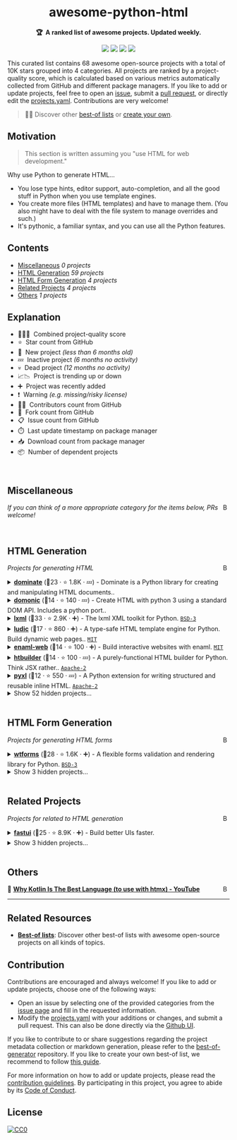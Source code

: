 <!-- markdownlint-disable -->
<h1 align="center">
    awesome-python-html
    <br>
</h1>

<p align="center">
    <strong>🏆&nbsp; A ranked list of awesome projects. Updated weekly.</strong>
</p>

<p align="center">
    <a href="https://best-of.org" title="Best-of Badge"><img src="http://bit.ly/3o3EHNN"></a>
    <a href="#Contents" title="Project Count"><img src="https://img.shields.io/badge/projects-68-blue.svg?color=5ac4bf"></a>
    <a href="#Contribution" title="Contributions are welcome"><img src="https://img.shields.io/badge/contributions-welcome-green.svg"></a>
    <a href="https://github.com/hasansezertasan/awesome-python-html/releases" title="Best-of Updates"><img src="https://img.shields.io/github/release-date/hasansezertasan/awesome-python-html?color=green&label=updated"></a>
</p>

This curated list contains 68 awesome open-source projects with a total of 10K stars grouped into 4 categories. All projects are ranked by a project-quality score, which is calculated based on various metrics automatically collected from GitHub and different package managers. If you like to add or update projects, feel free to open an [issue](https://github.com/hasansezertasan/awesome-python-html/issues/new/choose), submit a [pull request](https://github.com/hasansezertasan/awesome-python-html/pulls), or directly edit the [projects.yaml](https://github.com/hasansezertasan/awesome-python-html/edit/main/projects.yaml). Contributions are very welcome!

> 🧙‍♂️  Discover other [best-of lists](https://best-of.org) or [create your own](https://github.com/best-of-lists/best-of/blob/main/create-best-of-list.md).

## Motivation

> This section is written assuming you "use HTML for web development."

Why use Python to generate HTML...

* You lose type hints, editor support, auto-completion, and all the good stuff in Python when you use template engines.
* You create more files (HTML templates) and have to manage them. (You also might have to deal with the file system to manage overrides and such.)
* It's pythonic, a familiar syntax, and you can use all the Python features.

## Contents

- [Miscellaneous](#miscellaneous) _0 projects_
- [HTML Generation](#html-generation) _59 projects_
- [HTML Form Generation](#html-form-generation) _4 projects_
- [Related Projects](#related-projects) _4 projects_
- [Others](#others) _1 projects_

## Explanation
- 🥇🥈🥉&nbsp; Combined project-quality score
- ⭐️&nbsp; Star count from GitHub
- 🐣&nbsp; New project _(less than 6 months old)_
- 💤&nbsp; Inactive project _(6 months no activity)_
- 💀&nbsp; Dead project _(12 months no activity)_
- 📈📉&nbsp; Project is trending up or down
- ➕&nbsp; Project was recently added
- ❗️&nbsp; Warning _(e.g. missing/risky license)_
- 👨‍💻&nbsp; Contributors count from GitHub
- 🔀&nbsp; Fork count from GitHub
- 📋&nbsp; Issue count from GitHub
- ⏱️&nbsp; Last update timestamp on package manager
- 📥&nbsp; Download count from package manager
- 📦&nbsp; Number of dependent projects

<br>

## Miscellaneous

<a href="#contents"><img align="right" width="15" height="15" src="https://git.io/JtehR" alt="Back to top"></a>

_If you can think of a more appropriate category for the items below, PRs welcome!_

<br>

## HTML Generation

<a href="#contents"><img align="right" width="15" height="15" src="https://git.io/JtehR" alt="Back to top"></a>

_Projects for generating HTML_

<details><summary><b><a href="https://github.com/Knio/dominate">dominate</a></b> (🥇23 ·  ⭐ 1.8K · 💤) - Dominate is a Python library for creating and manipulating HTML documents..</summary>


---

<br>

 _1 projects are hidden because they don't fulfill the minimal requirements._

---
</details>
<details><summary><b><a href="https://github.com/byteface/domonic">domonic</a></b> (🥇14 ·  ⭐ 140 · 💤) - Create HTML with python 3 using a standard DOM API. Includes a python port..</summary>


---

<br>

 _1 projects are hidden because they don't fulfill the minimal requirements._

---
</details>
<details><summary><b><a href="https://github.com/lxml/lxml">lxml</a></b> (🥇33 ·  ⭐ 2.9K · ➕) - The lxml XML toolkit for Python. <code><a href="http://bit.ly/3aKzpTv">BSD-3</a></code></summary>

- [GitHub](https://github.com/lxml/lxml) (👨‍💻 170 · 🔀 580 · 📥 17K · 📦 590K · ⏱️ 24.09.2025):

	```
	git clone https://github.com/lxml/lxml
	```
</details>
<details><summary><b><a href="https://github.com/getludic/ludic">ludic</a></b> (🥇17 ·  ⭐ 860 · ➕) - A type-safe HTML template engine for Python. Build dynamic web pages.. <code><a href="http://bit.ly/34MBwT8">MIT</a></code></summary>

- [GitHub](https://github.com/getludic/ludic) (👨‍💻 8 · 🔀 18 · 📥 390 · 📦 14 · 📋 29 - 58% open · ⏱️ 23.08.2025):

	```
	git clone https://github.com/paveldedik/ludic
	```
</details>
<details><summary><b><a href="https://github.com/codelv/enaml-web">enaml-web</a></b> (🥇14 ·  ⭐ 100 · ➕) - Build interactive websites with enaml. <code><a href="http://bit.ly/34MBwT8">MIT</a></code></summary>

- [GitHub](https://github.com/codelv/enaml-web) (👨‍💻 6 · 🔀 18 · 📦 14 · 📋 33 - 21% open · ⏱️ 19.03.2025):

	```
	git clone https://github.com/codelv/enaml-web
	```
</details>
<details><summary><b><a href="https://github.com/tvst/htbuilder">htbuilder</a></b> (🥇14 ·  ⭐ 100 · 💤) - A purely-functional HTML builder for Python. Think JSX rather.. <code><a href="http://bit.ly/3nYMfla">Apache-2</a></code></summary>

- [GitHub](https://github.com/tvst/htbuilder) (👨‍💻 4 · 🔀 12 · 📦 5.1K · 📋 3 - 66% open · ⏱️ 09.01.2025):

	```
	git clone https://github.com/tvst/htbuilder
	```
</details>
<details><summary><b><a href="https://github.com/dropbox/pyxl">pyxl</a></b> (🥈12 ·  ⭐ 550 · 💤) - A Python extension for writing structured and reusable inline HTML. <code><a href="http://bit.ly/3nYMfla">Apache-2</a></code></summary>

- [GitHub](https://github.com/dropbox/pyxl) (👨‍💻 48 · 🔀 34 · ⏱️ 14.01.2025):

	```
	git clone https://github.com/dropbox/pyxl
	```
</details>
<details><summary>Show 52 hidden projects...</summary>

- <b><a href="https://github.com/volfpeter/markyp">markyp</a></b> (🥈11 ·  ⭐ 39 · ➕) - Python 3 tools for creating markup documents.
- <b><a href="https://github.com/Hrabal/TemPy">TemPy</a></b> (🥇16 ·  ⭐ 140 · 💀) - Python Object Oriented Html Templating System. <code><a href="http://bit.ly/3nYMfla">Apache-2</a></code>
- <b><a href="https://github.com/leforestier/yattag">yattag</a></b> (🥇15 ·  ⭐ 350 · 💤) - Python library to generate HTML or XML in a readable, concise.. <code>❗Unlicensed</code>
- <b><a href="https://github.com/tylerbakke/MarkupPy">MarkupPy</a></b> (🥇14 ·  ⭐ 11 · ➕) - MarkupPy - An HTML/XML generator. <code><a href="http://bit.ly/34MBwT8">MIT</a></code>
- <b><a href="https://github.com/BrainStormYourWayIn/sierra">sierra</a></b> (🥈13 ·  ⭐ 90 · ➕) - A Pythonic wraparound of HTML/CSS/JS. <code><a href="http://bit.ly/3nYMfla">Apache-2</a></code>
- <b><a href="https://github.com/sanic-org/html5tagger">html5tagger</a></b> (🥈13 ·  ⭐ 32 · 💀) - Create HTML documents from Python. <code><a href="http://bit.ly/3rvuUlR">Unlicense</a></code>
- <b><a href="https://github.com/apiad/auditorium">auditorium</a></b> (🥈12 ·  ⭐ 83 · 💀) - An HTML+CSS+JS generator from pure Python code. <code>❗Unlicensed</code>
- <b><a href="https://github.com/keithasaurus/simple_html">simple_html</a></b> (🥈11 ·  ⭐ 50 · ➕) - fast, templateless html generation. <code><a href="http://bit.ly/34MBwT8">MIT</a></code>
- <b><a href="https://github.com/basxsoftwareassociation/htmlgenerator">htmlgenerator</a></b> (🥈11 ·  ⭐ 41 · 💤) - TL;DR DOM on the server-side. <code><a href="http://bit.ly/3aKzpTv">BSD-3</a></code>
- <b><a href="https://github.com/pyxl4/pyxl4">pyxl4</a></b> (🥈10 ·  ⭐ 89 · 💀) - Extend Python syntax with HTML. <code><a href="http://bit.ly/3nYMfla">Apache-2</a></code>
- <b><a href="https://github.com/miyakogi/wdom">wdom</a></b> (🥈10 ·  ⭐ 75 · 💀) - Web technology based GUI library for desktop applications. <code><a href="http://bit.ly/34MBwT8">MIT</a></code>
- <b><a href="https://github.com/jaimevp54/htmlBuilder">htmlBuilder</a></b> (🥈10 ·  ⭐ 39 · 💀) - A beautiful html builder built with python. <code><a href="http://bit.ly/34MBwT8">MIT</a></code>
- <b><a href="https://github.com/jpsca/jinjax-ui">jinjax-ui</a></b> (🥈10 ·  ⭐ 20 · ➕) - JinjaX UI components. <code><a href="http://bit.ly/34MBwT8">MIT</a></code>
- <b><a href="https://github.com/srittau/python-htmlgen">python-htmlgen</a></b> (🥈10 ·  ⭐ 17 · 💀) - Python HTML 5 Generator. <code><a href="http://bit.ly/34MBwT8">MIT</a></code>
- <b><a href="https://github.com/vchan/hyperscript">hyperscript</a></b> (🥈10 ·  ⭐ 10 · 💤) - HyperText with Python. <code><a href="http://bit.ly/34MBwT8">MIT</a></code>
- <b><a href="https://github.com/cenkalti/pyhtml">pyhtml</a></b> (🥈9 ·  ⭐ 75 · 💀) - HTML generation library for Python. <code>❗Unlicensed</code>
- <b><a href="https://github.com/Michael-F-Ellis/htmltree">htmltree</a></b> (🥈9 ·  ⭐ 36 · 💀) - Generalized nested html element tree with recursive rendering. <code><a href="http://bit.ly/34MBwT8">MIT</a></code>
- <b><a href="https://github.com/LiftoffSoftware/htmltag">htmltag</a></b> (🥈9 ·  ⭐ 22 · 💀) - A Python (2 *and* 3) module for wrapping whatever strings you want.. <code><a href="http://bit.ly/3nYMfla">Apache-2</a></code>
- <b><a href="https://github.com/MohammadrezaAmani/INUI">INUI</a></b> (🥈9 ·  ⭐ 21 · ➕) - Powerful and Highly Customizable Python Library for UI. <code><a href="http://bit.ly/34MBwT8">MIT</a></code>
- <b><a href="https://github.com/Parnassius/domify">domify</a></b> (🥈9 ·  ⭐ 7 · ➕) - HTML generator using pure Python. <code><a href="http://bit.ly/34MBwT8">MIT</a></code>
- <b><a href="https://github.com/CheeseCake87/pyhead">pyhead</a></b> (🥈9 ·  ⭐ 1 · ➕) - The Python HTML head filler. <code><a href="http://bit.ly/34MBwT8">MIT</a></code>
- <b><a href="https://github.com/pcarbonn/fast_html">fast_html</a></b> (🥉8 ·  ⭐ 80 · ➕) - Generate HTML conveniently and efficiently in Python. <code><a href="http://bit.ly/37RvQcA">❗️LGPL-3.0</a></code>
- <b><a href="https://github.com/ejplatform/hyperpython">hyperpython</a></b> (🥉7 ·  ⭐ 58 · 💀) - A small DSL to write HTML in Python. <code>❗Unlicensed</code>
- <b><a href="https://github.com/timothycrosley/thedom">thedom</a></b> (🥉7 ·  ⭐ 24 · 💀) - A python framework to generate html and JavaScript from reusable.. <code><a href="http://bit.ly/2KucAZR">❗️GPL-2.0</a></code>
- <b><a href="https://github.com/frodo821/Rattlepy">Rattlepy</a></b> (🥉7 ·  ⭐ 9 · 💀) - A easy-to-use pure python HTML template engine. <code><a href="http://bit.ly/34MBwT8">MIT</a></code>
- <b><a href="https://github.com/mwd1993/QuykHtml">QuykHtml</a></b> (🥉6 ·  ⭐ 19 · ➕) - A python library that allows you to quickly and easily generate HTML.. <code><a href="http://bit.ly/34MBwT8">MIT</a></code>
- <b><a href="https://github.com/Unviray/pyplater">pyplater</a></b> (🥉6 ·  ⭐ 12 · 💀) - Build html component with python. <code><a href="http://bit.ly/34MBwT8">MIT</a></code>
- <b><a href="https://github.com/mosquito/tagz">tagz</a></b> (🥉6 ·  ⭐ 6 · 💀) - tagz is a html tags builder. <code><a href="http://bit.ly/34MBwT8">MIT</a></code>
- <b><a href="https://github.com/rorre/liku">liku</a></b> (🥉6 ·  ⭐ 5 · 💤) - Python HTML templating, inspired by modern Web Development. <code><a href="http://bit.ly/34MBwT8">MIT</a></code>
- <b><a href="https://github.com/bitplorer/uidom">uidom</a></b> (🥉6 ·  ⭐ 3 · 💤) - Blade like HTML Library for Python. <code><a href="http://bit.ly/34MBwT8">MIT</a></code>
- <b><a href="https://github.com/mdamien/lys">lys</a></b> (🥉5 ·  ⭐ 77 · 💀) - Simple HTML templating for Python. <code>❗Unlicensed</code>
- <b><a href="https://github.com/SimonSapin/html5ever-python">html5ever-python</a></b> (🥉5 ·  ⭐ 41 · 💀) - Python bindings for html5ever, using CFFI. <code>❗Unlicensed</code>
- <b><a href="https://github.com/nosamanuel/cottonmouth">cottonmouth</a></b> (🥉5 ·  ⭐ 15 · 💀) - Pure-Python HTML generation. <code><a href="http://bit.ly/3aKzpTv">BSD-3</a></code>
- <b><a href="https://github.com/quokkaproject/flask-htmlbuilder">flask-htmlbuilder</a></b> (🥉5 ·  ⭐ 11 · 💀) - Builds HTML from Python (recovered from local.. <code><a href="http://bit.ly/3aKzpTv">BSD-3</a></code>
- <b><a href="https://github.com/quadrant-newmedia/html_generators">html_generators</a></b> (🥉5 ·  ⭐ 9 · 💀) - Functional, streaming HTML generation. <code><a href="http://bit.ly/34MBwT8">MIT</a></code>
- <b><a href="https://github.com/lxndrdagreat/phlex">phlex</a></b> (🥉5 · 💀) - Simple, flexible static HTML builder written in Python. <code><a href="http://bit.ly/34MBwT8">MIT</a></code>
- <b><a href="https://github.com/maxpert/htmxido">htmxido</a></b> (🥉4 ·  ⭐ 21 · 💀) - HTMX generation in Python 3 using DSL. <code><a href="http://bit.ly/34MBwT8">MIT</a></code>
- <b><a href="https://github.com/niklasf/python-tinyhtml">python-tinyhtml</a></b> (🥉4 ·  ⭐ 19 · 💤) - A tiny library to safely render compact HTML5 from.. <code><a href="http://bit.ly/3nYMfla">Apache-2</a></code>
- <b><a href="https://github.com/rohitgirdhar/PyHTMLWriter">PyHTMLWriter</a></b> (🥉4 ·  ⭐ 5 · 💀) - HTML Writer in Python. <code>❗Unlicensed</code>
- <b><a href="https://github.com/Strovsk/pytagtree">pytagtree</a></b> (🥉4 ·  ⭐ 1 · 💀) - Create markup tag trees using python code with component like structure. <code><a href="http://bit.ly/34MBwT8">MIT</a></code>
- <b><a href="https://github.com/ClimenteA/htmgem">htmgem</a></b> (🥉3 ·  ⭐ 4 · 💀) - Generate HTML with Python. <code>❗Unlicensed</code>
- <b><a href="https://github.com/Anikeshpatel/dompy">Anikeshpatel/dompy</a></b> (🥉3 ·  ⭐ 3 · 💀) - JavaScript Dom Api for Python, Html Parser and a Web.. <code><a href="http://bit.ly/2M0xdwT">❗️GPL-3.0</a></code>
- <b><a href="https://github.com/ctoscano/SliqueHTML">SliqueHTML</a></b> (🥉3 ·  ⭐ 2 · 💀) - Python library that lets you create HTML using DOM-like objects. <code><a href="http://bit.ly/34MBwT8">MIT</a></code>
- <b><a href="https://github.com/scrussell24/hype-html">hype-html</a></b> (🥉3 ·  ⭐ 2 · 💀) - A minimal python dsl for generating html. <code><a href="http://bit.ly/34MBwT8">MIT</a></code>
- <b><a href="https://github.com/butvinm/markpy">markpy</a></b> (🥉3 ·  ⭐ 1 · 💀) - Embedding tree markup syntax (XML) into Python. <code><a href="http://bit.ly/34MBwT8">MIT</a></code>
- <b><a href="https://github.com/skitschy/pyHTML5builder">pyHTML5builder</a></b> (🥉3 · 💀) -  <code><a href="http://bit.ly/34MBwT8">MIT</a></code>
- <b><a href="https://github.com/doctorOb/dompy">doctorOb/dompy</a></b> (🥉3 · 💀) - Javascript DOM objects in python. Parse html like you would in.. <code>❗Unlicensed</code>
- <b><a href="https://github.com/MassiminoilTrace/PythonBoostrapWebBuilder">PythonBoostrapWebBuilder</a></b> (🥉3 · 💀) - Helper class to generate simple html pages using.. <code><a href="http://bit.ly/2M0xdwT">❗️GPL-3.0</a></code>
- <b><a href="https://github.com/wangxl1998/Python-HTML-Parser">Python-HTML-Parser</a></b> (🥉3 · 💀) - Simple HTML DOM Parser written in python. <code>❗Unlicensed</code>
- <b><a href="https://github.com/m-housh/bootstrap_wrapper">bootstrap_wrapper</a></b> (🥉3 · 💀) - A work in progress, a python library(almost) that uses.. <code>❗Unlicensed</code>
- <b><a href="https://github.com/tlonny/pdoo">pdoo</a></b> (🥉2 ·  ⭐ 1 · 💀) - PDOO (Python DOM Orchestrator) is a library for generating styled HTML.. <code><a href="http://bit.ly/34MBwT8">MIT</a></code>
- <b><a href="https://github.com/marcuwynu23/JS-templater-python">JS-templater-python</a></b> (🥉1 ·  ⭐ 2 · 💀) - Flask Library/Tool to use pure DOM javascript render.. <code>❗Unlicensed</code>
</details>
<br>

## HTML Form Generation

<a href="#contents"><img align="right" width="15" height="15" src="https://git.io/JtehR" alt="Back to top"></a>

_Projects for generating HTML forms_

<details><summary><b><a href="https://github.com/pallets-eco/wtforms">wtforms</a></b> (🥇28 ·  ⭐ 1.6K · ➕) - A flexible forms validation and rendering library for Python. <code><a href="http://bit.ly/3aKzpTv">BSD-3</a></code></summary>

- [GitHub](https://github.com/pallets-eco/wtforms) (👨‍💻 170 · 🔀 400 · 📥 37 · 📦 260K · 📋 470 - 13% open · ⏱️ 22.08.2025):

	```
	git clone https://github.com/pallets-eco/wtforms
	```
</details>
<details><summary>Show 3 hidden projects...</summary>

- <b><a href="https://github.com/Pylons/deform">deform</a></b> (🥈20 ·  ⭐ 420 · ➕) - A Python HTML form library. <code>❗Unlicensed</code>
- <b><a href="https://github.com/boardpack/reforms">reforms</a></b> (🥉5 ·  ⭐ 25 · 💀) - Reforms is a fresh pydantic-based forms validation and rendering library.. <code><a href="http://bit.ly/34MBwT8">MIT</a></code>
- <b><a href="https://github.com/BlitzJB/blitz-forms">blitz-forms</a></b> (🥉4 · 💀) - python library to programmatically generate html forms. <code><a href="http://bit.ly/34MBwT8">MIT</a></code>
</details>
<br>

## Related Projects

<a href="#contents"><img align="right" width="15" height="15" src="https://git.io/JtehR" alt="Back to top"></a>

_Projects for related to HTML generation_

<details><summary><b><a href="https://github.com/pydantic/FastUI">fastui</a></b> (🥇25 ·  ⭐ 8.9K · ➕) - Build better UIs faster.</summary>


---

<br>

 _1 projects are hidden because they don't fulfill the minimal requirements._

---
</details>
<details><summary>Show 3 hidden projects...</summary>

- <b><a href="https://github.com/PyHAT-stack/awesome-python-htmx">awesome-python-htmx</a></b> (🥈11 ·  ⭐ 1.3K · 💀) - A curated list of things related to python-based web.. <code><a href="http://bit.ly/34MBwT8">MIT</a></code>
- <b><a href="https://github.com/liveviews/liveviews">liveviews</a></b> (🥈7 ·  ⭐ 490 · 💤) - Phoenix LiveView workalikes for different languages and.. <code>❗Unlicensed</code>
- <b><a href="https://github.com/metaperl/pure-python-web-development">pure-python-web-development</a></b> (🥉6 ·  ⭐ 100 · 💀) - Avoid the CSS/JS/HTML soup - develop web apps.. <code>❗Unlicensed</code>
</details>
<br>

## Others

<a href="#contents"><img align="right" width="15" height="15" src="https://git.io/JtehR" alt="Back to top"></a>

🔗&nbsp;<b><a href="https://www.youtube.com/watch?v=zJNkIJCQohU">Why Kotlin Is The Best Language (to use with htmx) - YouTube</a></b>  


---

## Related Resources

- [**Best-of lists**](https://best-of.org): Discover other best-of lists with awesome open-source projects on all kinds of topics.

## Contribution

Contributions are encouraged and always welcome! If you like to add or update projects, choose one of the following ways:

- Open an issue by selecting one of the provided categories from the [issue page](https://github.com/hasansezertasan/awesome-python-html/issues/new/choose) and fill in the requested information.
- Modify the [projects.yaml](https://github.com/hasansezertasan/awesome-python-html/blob/main/projects.yaml) with your additions or changes, and submit a pull request. This can also be done directly via the [Github UI](https://github.com/hasansezertasan/awesome-python-html/edit/main/projects.yaml).

If you like to contribute to or share suggestions regarding the project metadata collection or markdown generation, please refer to the [best-of-generator](https://github.com/best-of-lists/best-of-generator) repository. If you like to create your own best-of list, we recommend to follow [this guide](https://github.com/best-of-lists/best-of/blob/main/create-best-of-list.md).

For more information on how to add or update projects, please read the [contribution guidelines](https://github.com/hasansezertasan/awesome-python-html/blob/main/CONTRIBUTING.md). By participating in this project, you agree to abide by its [Code of Conduct](https://github.com/hasansezertasan/awesome-python-html/blob/main/.github/CODE_OF_CONDUCT.md).

## License

[![CC0](https://mirrors.creativecommons.org/presskit/buttons/88x31/svg/by-sa.svg)](https://creativecommons.org/licenses/by-sa/4.0/)
